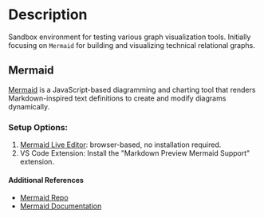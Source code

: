# Description

Sandbox environment for testing various graph visualization tools. Initially focusing on ``Mermaid`` for building and visualizing technical relational graphs.

## Mermaid

[Mermaid](https://mermaid.js.org/intro) is a JavaScript-based diagramming and charting tool that renders Markdown-inspired text definitions to create and modify diagrams dynamically.

### Setup Options:

1. [Mermaid Live Editor](https://mermaid.live/edit): browser-based, no installation required.
2. VS Code Extension: Install the "Markdown Preview Mermaid Support" extension.


#### Additional References
* [Mermaid Repo](https://github.com/mermaid-js/mermaid?tab=readme-ov-file)
* [Mermaid Documentation](https://mermaid.js.org/intro/syntax-reference.html)